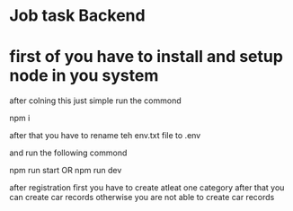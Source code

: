 # Job task Backend

# first of you have to install and setup node in you system

after colning this just simple run the commond

npm i

after that you have to rename teh env.txt file to .env

and run the following commond 

npm run start 
            OR
npm run dev

after registration first you have to create atleat one category after that you can create car records
otherwise you are not able to create car records